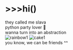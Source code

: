 # \>>>hi()
they called me slava  
python party lover 🤍  
wanna turn into an abstraction  
![rainbow1](https://user-images.githubusercontent.com/73784126/120068063-69053900-c087-11eb-8c30-85d86608b309.gif)
![cake1](https://user-images.githubusercontent.com/73784126/120068105-b386b580-c087-11eb-9e81-b7714e063038.gif)  
you know, we can be friends ^^
